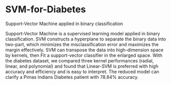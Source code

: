 # SVM-for-Diabetes
Support-Vector Machine applied in binary classification


Support-Vector Machine is a supervised learning model applied in binary classification. SVM constructs a hyperplane to separate the binary data into two-part, which minimizes the misclassification error and maximizes the margin effectively. SVM can transpose the data into high-dimension space by kernels, then Fit a support-vector classifier in the enlarged space. With the diabetes dataset, we compared three kernel performances (radial, linear, and polynomial) and found that Linear-SVM is preferred with high accuracy and efficiency and is easy to interpret.
The reduced model can clarify a Pimas Indians Diabetes patient with 78.84% accuracy. 
